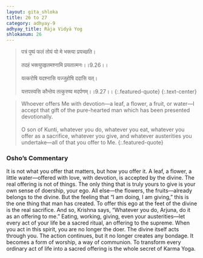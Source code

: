```yaml
---
layout: gita_shloka
title: 26 to 27
category: adhyay-9
adhyay_title: Rāja Vidyā Yog
shlokanum: 26
---
```


> पत्रं पुष्पं फलं तोयं यो मे भक्त्या प्रयच्छति।<br><br>तदहं भक्त्युपहृतमश्नामि प्रयतात्मनः।।9.26।।<br><br>यत्करोषि यदश्नासि यज्जुहोषि ददासि यत्।<br><br>यत्तपस्यसि कौन्तेय तत्कुरुष्व मदर्पणम्।।9.27।।
{:.featured-quote} 
{:.text-center}

> Whoever offers Me with devotion—a leaf, a flower, a fruit, or water—I accept that gift of the pure-hearted man which has been presented devotionally.<br><br>O son of Kunti, whatever you do, whatever you eat, whatever you offer as a sacrifice, whatever you give, and whatever austerities you undertake—all of that you offer to Me.
{:.featured-quote}

### Osho’s Commentary
It is not what you offer that matters, but how you offer it. A leaf, a flower, a little water—offered with love, with devotion, is accepted by the divine.
The real offering is not of things. The only thing that is truly yours to give is your own sense of doership, your ego. All else—the flowers, the fruits—already belongs to the divine. But the feeling that “I am doing, I am giving,” this is the one thing that man has created. To offer this ego at the feet of the divine is the real sacrifice.
And so, Krishna says, “Whatever you do, Arjuna, do it as an offering to me.” Eating, working, giving, even your austerities—let every act of your life be a sacred ritual, an offering to the supreme.
When you act in this spirit, you are no longer the doer. The divine itself acts through you. The action continues, but it no longer creates any bondage. It becomes a form of worship, a way of communion. To transform every ordinary act of life into a sacred offering is the whole secret of Karma Yoga.

